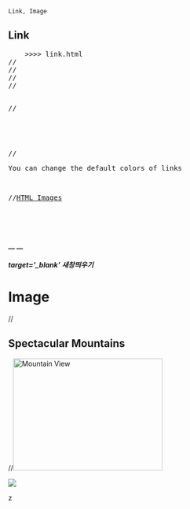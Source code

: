```
Link, Image
```

## Link

<pre>
    >>>> link.html
//<!DOCTYPE html>
//<html>
//<head>
//<style>
//a:link {
//    color:#000000;
//    background-color:transparent;
 //   text-decoration:none;
}
//a:visited {
 //   color:#000000;
 //   background-color:transparent;
 //   text-decoration:none;
}
//a:hover {
//    color:#ff0000;
//    background-color:transparent;
//    text-decoration:underline;
}
//a:active {
//    color:#ff0000;
//    background-color:transparent;
//    text-decoration:underline;
}
//</style>
//</head>

<body>

//<p>You can change the default colors of links</p>

//<a href="ex01.html" target="_blank">HTML Images</a> 

</body>
</html>
</pre>

 

####   __ <a href = '링크주소'></a> __

#####  target='_blank'  새창띄우기



#  Image


<!DOCTYPE html>

<html>

<body>

 

//<h2>Spectacular Mountains</h2>

//<img src="pic_mountain.jpg" alt="Mountain View" style="width:304px;height:228px">

 

</body>

</html>

<img src ='이미지 주소'>

z

